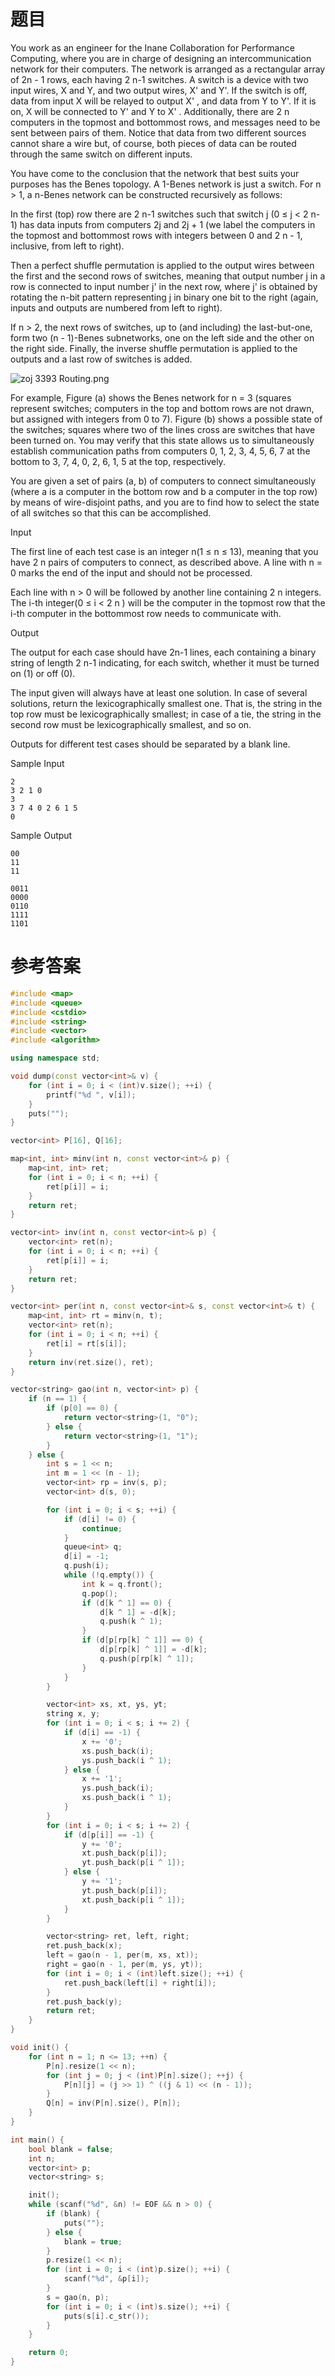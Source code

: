 # 题目
You work as an engineer for the Inane Collaboration for Performance Computing, where you are in charge of designing an intercommunication network for their computers. The network is arranged as a rectangular array of 2n - 1 rows, each having 2 n-1 switches. A switch is a device with two input wires, X and Y, and two output wires, X' and Y'. If the switch is off, data from input X will be relayed to output X' , and data from Y to Y'. If it is on, X will be connected to Y' and Y to X' . Additionally, there are 2 n computers in the topmost and bottommost rows, and messages need to be sent between pairs of them. Notice that data from two different sources cannot share a wire but, of course, both pieces of data can be routed through the same switch on different inputs.

You have come to the conclusion that the network that best suits your purposes has the Benes topology. A 1-Benes network is just a switch. For n > 1, a n-Benes network can be constructed recursively as follows:

In the first (top) row there are 2 n-1 switches such that switch j (0 ≤ j < 2 n-1) has data inputs from computers 2j and 2j + 1 (we label the computers in the topmost and bottommost rows with integers between 0 and 2 n - 1, inclusive, from left to right).

Then a perfect shuffle permutation is applied to the output wires between the first and the second rows of switches, meaning that output number j in a row is connected to input number j' in the next row, where j' is obtained by rotating the n-bit pattern representing j in binary one bit to the right (again, inputs and outputs are numbered from left to right).

If n > 2, the next rows of switches, up to (and including) the last-but-one, form two (n - 1)-Benes subnetworks, one on the left side and the other on the right side.
Finally, the inverse shuffle permutation is applied to the outputs and a last row of switches is added.

![zoj 3393 Routing.png](https://img10.360buyimg.com/ddimg/jfs/t1/178740/28/12189/106984/60de8c80Ea781145c/70062d785f2e6ca3.png)

For example, Figure (a) shows the Benes network for n = 3 (squares represent switches; computers in the top and bottom rows are not drawn, but assigned with integers from 0 to 7). Figure (b) shows a possible state of the switches; squares where two of the lines cross are switches that have been turned on. You may verify that this state allows us to simultaneously establish communication paths from computers 0, 1, 2, 3, 4, 5, 6, 7 at the bottom to 3, 7, 4, 0, 2, 6, 1, 5 at the top, respectively.

You are given a set of pairs (a, b) of computers to connect simultaneously (where a is a computer in the bottom row and b a computer in the top row) by means of wire-disjoint paths, and you are to find how to select the state of all switches so that this can be accomplished.

Input

The first line of each test case is an integer n(1 ≤ n ≤ 13), meaning that you have 2 n pairs of computers to connect, as described above. A line with n = 0 marks the end of the input and should not be processed.

Each line with n > 0 will be followed by another line containing 2 n integers. The i-th integer(0 ≤ i < 2 n ) will be the computer in the topmost row that the i-th computer in the bottommost row needs to communicate with.

Output

The output for each case should have 2n-1 lines, each containing a binary string of length 2 n-1 indicating, for each switch, whether it must be turned on (1) or off (0).

The input given will always have at least one solution. In case of several solutions, return the lexicographically smallest one. That is, the string in the top row must be lexicographically smallest; in case of a tie, the string in the second row must be lexicographically smallest, and so on.

Outputs for different test cases should be separated by a blank line.

Sample Input
```
2
3 2 1 0
3
3 7 4 0 2 6 1 5
0
```
Sample Output
```
00
11
11

0011
0000
0110
1111
1101
```

# 参考答案
```c++
#include <map>
#include <queue>
#include <cstdio>
#include <string>
#include <vector>
#include <algorithm>

using namespace std;

void dump(const vector<int>& v) {
    for (int i = 0; i < (int)v.size(); ++i) {
        printf("%d ", v[i]);
    }
    puts("");
}

vector<int> P[16], Q[16];

map<int, int> minv(int n, const vector<int>& p) {
    map<int, int> ret;
    for (int i = 0; i < n; ++i) {
        ret[p[i]] = i;
    }
    return ret;
}

vector<int> inv(int n, const vector<int>& p) {
    vector<int> ret(n);
    for (int i = 0; i < n; ++i) {
        ret[p[i]] = i;
    }
    return ret;
}

vector<int> per(int n, const vector<int>& s, const vector<int>& t) {
    map<int, int> rt = minv(n, t);
    vector<int> ret(n);
    for (int i = 0; i < n; ++i) {
        ret[i] = rt[s[i]];
    }
    return inv(ret.size(), ret);
}

vector<string> gao(int n, vector<int> p) {
    if (n == 1) {
        if (p[0] == 0) {
            return vector<string>(1, "0");
        } else {
            return vector<string>(1, "1");
        }
    } else {
        int s = 1 << n;
        int m = 1 << (n - 1);
        vector<int> rp = inv(s, p);
        vector<int> d(s, 0);

        for (int i = 0; i < s; ++i) {
            if (d[i] != 0) {
                continue;
            }
            queue<int> q;
            d[i] = -1;  
            q.push(i);
            while (!q.empty()) {
                int k = q.front();
                q.pop();
                if (d[k ^ 1] == 0) {
                    d[k ^ 1] = -d[k];
                    q.push(k ^ 1);
                }
                if (d[p[rp[k] ^ 1]] == 0) {
                    d[p[rp[k] ^ 1]] = -d[k];
                    q.push(p[rp[k] ^ 1]);
                }
            }
        }

        vector<int> xs, xt, ys, yt;
        string x, y;
        for (int i = 0; i < s; i += 2) {
            if (d[i] == -1) {
                x += '0';
                xs.push_back(i);
                ys.push_back(i ^ 1);
            } else {
                x += '1';
                ys.push_back(i);
                xs.push_back(i ^ 1);
            }
        }
        for (int i = 0; i < s; i += 2) {
            if (d[p[i]] == -1) {
                y += '0';
                xt.push_back(p[i]);
                yt.push_back(p[i ^ 1]);
            } else {
                y += '1';
                yt.push_back(p[i]);
                xt.push_back(p[i ^ 1]);
            }
        }

        vector<string> ret, left, right;
        ret.push_back(x);
        left = gao(n - 1, per(m, xs, xt));
        right = gao(n - 1, per(m, ys, yt));
        for (int i = 0; i < (int)left.size(); ++i) {
            ret.push_back(left[i] + right[i]);
        }
        ret.push_back(y);
        return ret;
    }
}

void init() {
    for (int n = 1; n <= 13; ++n) {
        P[n].resize(1 << n);
        for (int j = 0; j < (int)P[n].size(); ++j) {
            P[n][j] = (j >> 1) ^ ((j & 1) << (n - 1));
        }
        Q[n] = inv(P[n].size(), P[n]);
    }
}

int main() {
    bool blank = false;
    int n;
    vector<int> p;
    vector<string> s;

    init();
    while (scanf("%d", &n) != EOF && n > 0) {
        if (blank) {
            puts("");
        } else {
            blank = true;
        }
        p.resize(1 << n);
        for (int i = 0; i < (int)p.size(); ++i) {
            scanf("%d", &p[i]);
        }
        s = gao(n, p);
        for (int i = 0; i < (int)s.size(); ++i) {
            puts(s[i].c_str());
        }
    }

    return 0;
}
